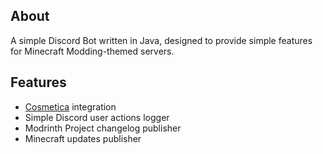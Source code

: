 ## About
A simple Discord Bot written in Java, designed to provide simple features for Minecraft Modding-themed servers.

## Features
- [Cosmetica](https://github.com/PinkGoosik/cosmetica) integration
- Simple Discord user actions logger
- Modrinth Project changelog publisher
- Minecraft updates publisher
